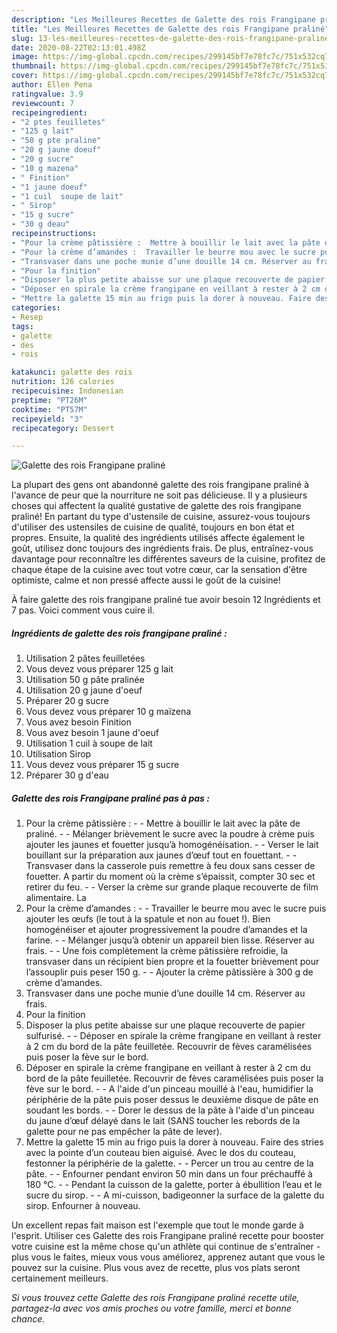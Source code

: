 ```yaml
---
description: "Les Meilleures Recettes de Galette des rois Frangipane praliné"
title: "Les Meilleures Recettes de Galette des rois Frangipane praliné"
slug: 13-les-meilleures-recettes-de-galette-des-rois-frangipane-praline
date: 2020-08-22T02:13:01.498Z
image: https://img-global.cpcdn.com/recipes/299145bf7e78fc7c/751x532cq70/galette-des-rois-frangipane-praline-photo-principale-de-la-recette.jpg
thumbnail: https://img-global.cpcdn.com/recipes/299145bf7e78fc7c/751x532cq70/galette-des-rois-frangipane-praline-photo-principale-de-la-recette.jpg
cover: https://img-global.cpcdn.com/recipes/299145bf7e78fc7c/751x532cq70/galette-des-rois-frangipane-praline-photo-principale-de-la-recette.jpg
author: Ellen Pena
ratingvalue: 3.9
reviewcount: 7
recipeingredient:
- "2 ptes feuilletes"
- "125 g lait"
- "50 g pte praline"
- "20 g jaune doeuf"
- "20 g sucre"
- "10 g mazena"
- " Finition"
- "1 jaune doeuf"
- "1 cuil  soupe de lait"
- " Sirop"
- "15 g sucre"
- "30 g deau"
recipeinstructions:
- "Pour la crème pâtissière :  Mettre à bouillir le lait avec la pâte de praliné.  Mélanger brièvement le sucre avec la poudre à crème puis ajouter les jaunes et fouetter jusqu’à homogénéisation.  Verser le lait bouillant sur la préparation aux jaunes d’œuf tout en fouettant.  Transvaser dans la casserole puis remettre à feu doux sans cesser de fouetter. A partir du moment où la crème s’épaissit, compter 30 sec et retirer du feu.  Verser la crème sur grande plaque recouverte de film alimentaire. La"
- "Pour la crème d’amandes :  Travailler le beurre mou avec le sucre puis ajouter les œufs (le tout à la spatule et non au fouet !). Bien homogénéiser et ajouter progressivement la poudre d’amandes et la farine.  Mélanger jusqu’à obtenir un appareil bien lisse. Réserver au frais.  Une fois complètement la crème pâtissière refroidie, la transvaser dans un récipient bien propre et la fouetter brièvement pour l’assouplir puis peser 150 g.  Ajouter la crème pâtissière à 300 g de crème d’amandes."
- "Transvaser dans une poche munie d’une douille 14 cm. Réserver au frais."
- "Pour la finition"
- "Disposer la plus petite abaisse sur une plaque recouverte de papier sulfurisé.  Déposer en spirale la crème frangipane en veillant à rester à 2 cm du bord de la pâte feuilletée. Recouvrir de fèves caramélisées puis poser la fève sur le bord."
- "Déposer en spirale la crème frangipane en veillant à rester à 2 cm du bord de la pâte feuilletée. Recouvrir de fèves caramélisées puis poser la fève sur le bord.  A l&#39;aide d&#39;un pinceau mouillé à l&#39;eau, humidifier la périphérie de la pâte puis poser dessus le deuxième disque de pâte en soudant les bords.  Dorer le dessus de la pâte à l&#39;aide d&#39;un pinceau du jaune d’œuf délayé dans le lait (SANS toucher les rebords de la galette pour ne pas empêcher la pâte de lever)."
- "Mettre la galette 15 min au frigo puis la dorer à nouveau. Faire des stries avec la pointe d’un couteau bien aiguisé. Avec le dos du couteau, festonner la périphérie de la galette.  Percer un trou au centre de la pâte.  Enfourner pendant environ 50 min dans un four préchauffé à 180 °C.  Pendant la cuisson de la galette, porter à ébullition l’eau et le sucre du sirop.  A mi-cuisson, badigeonner la surface de la galette du sirop. Enfourner à nouveau."
categories:
- Resep
tags:
- galette
- des
- rois

katakunci: galette des rois 
nutrition: 126 calories
recipecuisine: Indonesian
preptime: "PT26M"
cooktime: "PT57M"
recipeyield: "3"
recipecategory: Dessert

---
```



![Galette des rois Frangipane praliné](https://img-global.cpcdn.com/recipes/299145bf7e78fc7c/751x532cq70/galette-des-rois-frangipane-praline-photo-principale-de-la-recette.jpg)

La plupart des gens ont abandonné galette des rois frangipane praliné à l'avance de peur que la nourriture ne soit pas délicieuse. Il y a plusieurs choses qui affectent la qualité gustative de galette des rois frangipane praliné! En partant du type d'ustensile de cuisine, assurez-vous toujours d'utiliser des ustensiles de cuisine de qualité, toujours en bon état et propres. Ensuite, la qualité des ingrédients utilisés affecte également le goût, utilisez donc toujours des ingrédients frais. De plus, entraînez-vous davantage pour reconnaître les différentes saveurs de la cuisine, profitez de chaque étape de la cuisine avec tout votre cœur, car la sensation d'être optimiste, calme et non pressé affecte aussi le goût de la cuisine!

<!--inarticleads1-->

À faire galette des rois frangipane praliné tue avoir besoin 12 Ingrédients et 7 pas. Voici comment vous cuire il.

##### Ingrédients de galette des rois frangipane praliné :

1. Utilisation 2 pâtes feuilletées
1. Vous devez vous préparer 125 g lait
1. Utilisation 50 g pâte pralinée
1. Utilisation 20 g jaune d&#39;oeuf
1. Préparer 20 g sucre
1. Vous devez vous préparer 10 g maïzena
1. Vous avez besoin  Finition
1. Vous avez besoin 1 jaune d&#39;oeuf
1. Utilisation 1 cuil à soupe de lait
1. Utilisation  Sirop
1. Vous devez vous préparer 15 g sucre
1. Préparer 30 g d&#39;eau




<!--inarticleads2-->

##### Galette des rois Frangipane praliné pas à pas :

1. Pour la crème pâtissière : -  - Mettre à bouillir le lait avec la pâte de praliné. -  - Mélanger brièvement le sucre avec la poudre à crème puis ajouter les jaunes et fouetter jusqu’à homogénéisation. -  - Verser le lait bouillant sur la préparation aux jaunes d’œuf tout en fouettant. -  - Transvaser dans la casserole puis remettre à feu doux sans cesser de fouetter. A partir du moment où la crème s’épaissit, compter 30 sec et retirer du feu. -  - Verser la crème sur grande plaque recouverte de film alimentaire. La
1. Pour la crème d’amandes : -  - Travailler le beurre mou avec le sucre puis ajouter les œufs (le tout à la spatule et non au fouet !). Bien homogénéiser et ajouter progressivement la poudre d’amandes et la farine. -  - Mélanger jusqu’à obtenir un appareil bien lisse. Réserver au frais. -  - Une fois complètement la crème pâtissière refroidie, la transvaser dans un récipient bien propre et la fouetter brièvement pour l’assouplir puis peser 150 g. -  - Ajouter la crème pâtissière à 300 g de crème d’amandes.
1. Transvaser dans une poche munie d’une douille 14 cm. Réserver au frais.
1. Pour la finition
1. Disposer la plus petite abaisse sur une plaque recouverte de papier sulfurisé. -  - Déposer en spirale la crème frangipane en veillant à rester à 2 cm du bord de la pâte feuilletée. Recouvrir de fèves caramélisées puis poser la fève sur le bord.
1. Déposer en spirale la crème frangipane en veillant à rester à 2 cm du bord de la pâte feuilletée. Recouvrir de fèves caramélisées puis poser la fève sur le bord. -  - A l&#39;aide d&#39;un pinceau mouillé à l&#39;eau, humidifier la périphérie de la pâte puis poser dessus le deuxième disque de pâte en soudant les bords. -  - Dorer le dessus de la pâte à l&#39;aide d&#39;un pinceau du jaune d’œuf délayé dans le lait (SANS toucher les rebords de la galette pour ne pas empêcher la pâte de lever).
1. Mettre la galette 15 min au frigo puis la dorer à nouveau. Faire des stries avec la pointe d’un couteau bien aiguisé. Avec le dos du couteau, festonner la périphérie de la galette. -  - Percer un trou au centre de la pâte. -  - Enfourner pendant environ 50 min dans un four préchauffé à 180 °C. -  - Pendant la cuisson de la galette, porter à ébullition l’eau et le sucre du sirop. -  - A mi-cuisson, badigeonner la surface de la galette du sirop. Enfourner à nouveau.




<!--inarticleads1-->

<p>
Un excellent repas fait maison est l'exemple que tout le monde garde à l'esprit. Utiliser ces Galette des rois Frangipane praliné recette pour booster votre cuisine est la même chose qu'un athlète qui continue de s'entraîner - plus vous le faites, mieux vous vous améliorez, apprenez autant que vous le pouvez sur la cuisine. Plus vous avez de recette, plus vos plats seront certainement meilleurs.
</p>

<p>
<i>Si vous trouvez cette Galette des rois Frangipane praliné recette utile, partagez-la avec vos amis proches ou votre famille, merci et bonne chance.</i>
</p>
